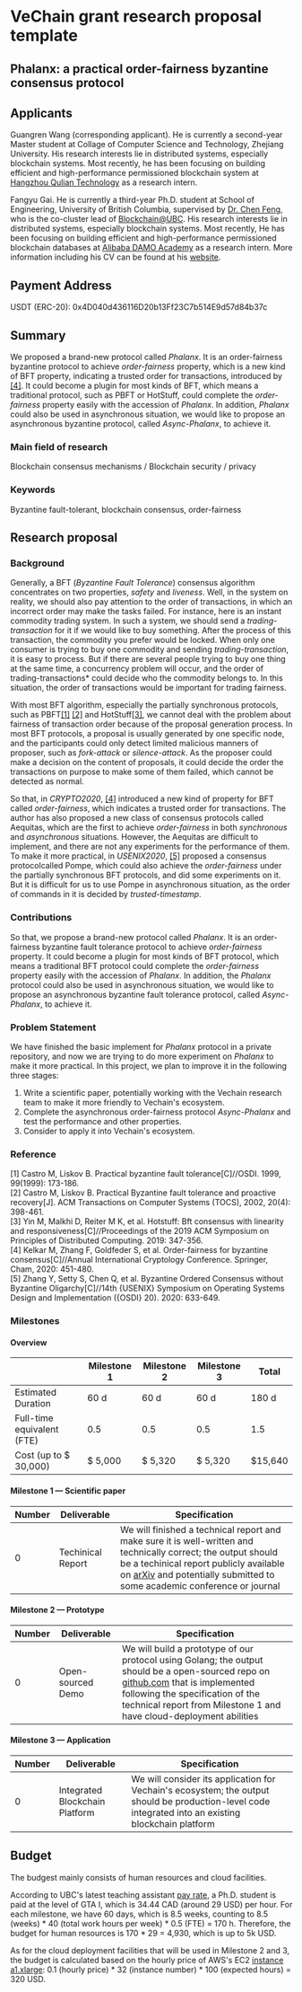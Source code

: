 # VeChain grant research proposal template

## Phalanx: a practical order-fairness byzantine consensus protocol

## Applicants

Guangren Wang (corresponding applicant). He is currently a second-year Master student at Collage of Computer Science and Technology, Zhejiang University. His research interests lie in distributed systems, especially blockchain systems. Most recently, he has been focusing on building efficient and high-performance permissioned blockchain system at [Hangzhou Qulian Technology](https://www.hyperchain.cn/) as a research intern.

Fangyu Gai. He is currently a third-year Ph.D. student at School of Engineering, University of British Columbia, supervised by [Dr. Chen Feng](https://people.ok.ubc.ca/cfeng01/index.html), who is the co-cluster lead of [Blockchain@UBC](https://blockchain.ubc.ca/). His research interests lie in distributed systems, especially blockchain systems. Most recently, He has been focusing on building efficient and high-performance permissioned blockchain databases at [Alibaba DAMO Academy](https://damo.alibaba.com/) as a research intern. More information including his CV can be found at his [website](https://fangyugai.me/).


## Payment Address
USDT (ERC-20): 0x4D040d436116D20b13Ff23C7b514E9d57d84b37c

## Summary

 We proposed a brand-new protocol called *Phalanx*. It is an order-fairness byzantine protocol to achieve *order-fairness* property, which is a new kind of BFT property, indicating a trusted order for transactions, introduced by [[4]](#refer-anchor-4). It could become a plugin for most kinds of BFT, which means a traditional protocol, such as PBFT or HotStuff, could complete the *order-fairness* property easily with the accession of *Phalanx*. In addition, *Phalanx* could also be used in asynchronous situation, we would like to propose an asynchronous byzantine protocol, called *Async-Phalanx*, to achieve it.

### Main field of research

Blockchain consensus mechanisms / Blockchain security / privacy

### Keywords

Byzantine fault-tolerant, blockchain consensus, order-fairness

## Research proposal

### Background

Generally, a BFT (*Byzantine Fault Tolerance*) consensus algorithm concentrates on two properties, *safety* and *liveness*. Well, in the system on reality, we should also pay attention to the order of transactions, in which an incorrect order may make the tasks failed. For instance, here is an instant commodity trading system. In such a system, we should send a *trading-transaction* for it if we would like to buy something. After the process of this transaction, the commodity you prefer would be locked. When only one consumer is trying to buy one commodity and sending *trading-transaction*, it is easy to process.  But if there are several people trying to buy one thing at the same time, a concurrency problem will occur, and the order of trading-transactions* could decide who the commodity belongs to. In this situation, the order of transactions would be important for trading fairness.

With most BFT algorithm, especially the partially synchronous protocols, such as PBFT[[1]](#refer-anchor-1) [[2]](#refer-anchor-2) and HotStuff[[3]](#refer-anchor-3), we cannot deal with the problem about fairness of transaction order because of the proposal generation process. In most BFT protocols, a proposal is usually generated by one specific node, and the participants could only detect limited malicious manners of proposer, such as *fork-attack* or *silence-attack*. As the proposer could make a decision on the content of proposals, it could decide the order the transactions on purpose to make some of them failed, which cannot be detected as normal.

So that, in *CRYPTO2020*, [[4]](#refer-anchor-4) introduced a new kind of property for BFT called *order-fairness*, which indicates a trusted order for transactions. The author has also proposed a new class of consensus protocols called Aequitas, which are the first to achieve *order-fairness* in both *synchronous* and *asynchronous* situations.  However, the Aequitas are difficult to implement, and there are not any experiments for the performance of them. To make it more practical, in *USENIX2020*, [[5]](#refer-anchor-5) proposed a consensus protocolcalled Pompe, which could also achieve the *order-fairness* under the partially synchronous BFT protocols, and did some experiments on it. But it is difficult for us to use Pompe in asynchronous situation, as the order of commands in it is decided by *trusted-timestamp*.

### Contributions

So that, we propose a brand-new protocol called *Phalanx*. It is an order-fairness byzantine fault tolerance protocol to achieve *order-fairness* property. It could become a plugin for most kinds of BFT protocol, which means a traditional BFT protocol could complete the *order-fairness* property easily with the accession of *Phalanx*. In addition, the *Phalanx* protocol could also be used in asynchronous situation, we would like to propose an asynchronous byzantine fault tolerance protocol, called *Async-Phalanx*, to achieve it.

### Problem Statement

We have finished the basic implement for *Phalanx* protocol in a private repository, and now we are trying to do more experiment on *Phalanx* to make it more practical. In this project, we plan to improve it in the following three stages:

1. Write a scientific paper, potentially working with the Vechain research team to make it more friendly to Vechain's ecosystem.
2. Complete the asynchronous order-fairness protocol *Async-Phalanx* and test the performance and other properties.
3. Consider to apply it into Vechain's ecosystem.

### Reference

<div id="refer-anchor-1"></div>
[1] Castro M, Liskov B. Practical byzantine fault tolerance[C]//OSDI. 1999, 99(1999): 173-186.

<div id="refer-anchor-2"></div>
[2] Castro M, Liskov B. Practical Byzantine fault tolerance and proactive recovery[J]. ACM Transactions on Computer Systems (TOCS), 2002, 20(4): 398-461.

<div id="refer-anchor-3"></div>
[3] Yin M, Malkhi D, Reiter M K, et al. Hotstuff: Bft consensus with linearity and responsiveness[C]//Proceedings of the 2019 ACM Symposium on Principles of Distributed Computing. 2019: 347-356.

<div id="refer-anchor-4"></div>
[4] Kelkar M, Zhang F, Goldfeder S, et al. Order-fairness for byzantine consensus[C]//Annual International Cryptology Conference. Springer, Cham, 2020: 451-480.

<div id="refer-anchor-5"></div>
[5] Zhang Y, Setty S, Chen Q, et al. Byzantine Ordered Consensus without Byzantine Oligarchy[C]//14th {USENIX} Symposium on Operating Systems Design and Implementation ({OSDI} 20). 2020: 633-649.

### Milestones

#### Overview

|  | Milestone 1 | Milestone 2 |  Milestone 3 | Total |
| - | - |- | - | - |
| Estimated Duration | 60 d | 60 d | 60 d | 180 d |
| Full-time equivalent (FTE) | 0.5 | 0.5 | 0.5 | 1.5 |
| Cost (up to $ 30,000) | $ 5,000 | $ 5,320 | $ 5,320 | $15,640 |

#### Milestone 1 — Scientific paper

| Number | Deliverable | Specification |
|-|-|-|
| 0 | Techinical Report | We will finished a technical report and make sure it is well-written and technically correct; the output should be a techinical report publicly available on [arXiv](https://arxiv.org/) and potentially submitted to some academic conference or journal |

#### Milestone 2  —  Prototype
| Number | Deliverable | Specification |
|-|-|-|
| 0 | Open-sourced Demo | We will build a prototype of our protocol using Golang; the output should be a open-sourced repo on [github.com](https://github.com/) that is implemented following the specification of the technical report from Milestone 1 and have cloud-deployment abilities |

#### Milestone 3  —  Application
| Number | Deliverable | Specification |
|-|-|-|
| 0 | Integrated Blockchain Platform | We will consider its application for Vechain's ecosystem; the output should be production-level code integrated into an existing blockchain platform |

## Budget

The budgest mainly consists of human resources and cloud facilities.

According to UBC's latest teaching assistant [pay rate](https://cupe2278.ca/how-we-help/pay-rates/), a Ph.D. student is paid at the level of GTA I, which is 34.44 CAD (around 29 USD) per hour. For each milestone, we have 60 days, which is 8.5 weeks, counting to 8.5 (weeks) * 40 (total work hours per week) * 0.5 (FTE) = 170 h. Therefore, the budget for human resources is 170 * 29 = 4,930, which is up to 5k USD.

As for the cloud deployment facilities that will be used in Milestone 2 and 3, the budget is calculated based on the hourly price of AWS's EC2 [instance a1.xlarge](https://aws.amazon.com/ec2/pricing/on-demand/):
0.1 (hourly price) * 32 (instance number) * 100 (expected hours) = 320 USD.
